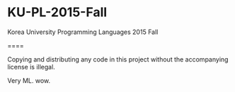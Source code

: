 # KU-PL-2015-Fall
Korea University Programming Languages 2015 Fall

====

Copying and distributing any code in this project without the accompanying license is illegal.

Very ML. wow.
